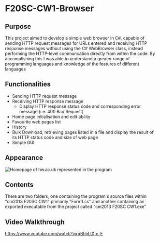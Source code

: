# F20SC-CW1-Browser
 
## Purpose
This project aimed to develop a simple web browser in C#, capable of sending HTTP request messages for URLs entered and receiving HTTP response messages without using the C# WebBrowser class, instead performing the HTTP-level communcation directly from within the code. By accomplishing this I was able to understand a greater range of programming languages and knowledge of the features of different languages

## Functionalities
- Sending HTTP request message
- Receiving HTTP response message
  - Display HTTP response status code and corresponding error message (i.e. 400 Bad Request)
- Home page initialisation and edit ability
- Favourite web pages list
- History
- Bulk Download, retrieving pages listed in a file and display the result of its HTTP status code and size of web page
- Simple GUI


## Appearance 
 ![Homepage of hw.ac.uk represented in the program](https://i.gyazo.com/45b9cbe9d49ad3277522422dca5b18c7.png)

## Contents
There are two folders, one containing the program's source files within "cm2013 F20SC CW1" primarily "Form1.cs" and another containing an exported executable from the project called "cm2013 F20SC CW1.exe"

## Video Walkthrough
https://www.youtube.com/watch?v=qBhhLt0to-E
